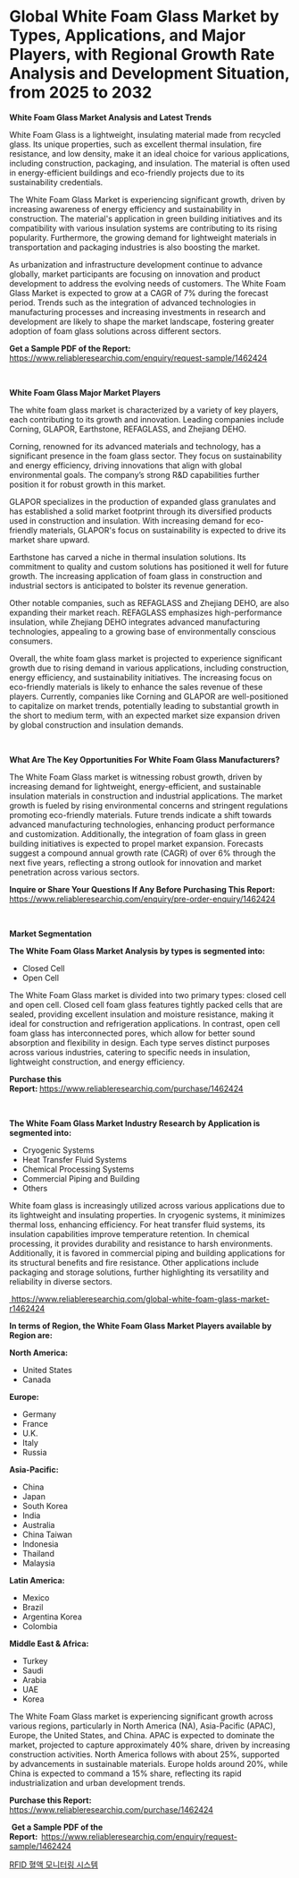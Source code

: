 <p><h1>Global White Foam Glass Market by Types, Applications, and Major Players, with Regional Growth Rate Analysis and Development Situation, from 2025 to 2032</h1></p><p><strong>White Foam Glass Market Analysis and Latest Trends</strong></p>
<p><p>White Foam Glass is a lightweight, insulating material made from recycled glass. Its unique properties, such as excellent thermal insulation, fire resistance, and low density, make it an ideal choice for various applications, including construction, packaging, and insulation. The material is often used in energy-efficient buildings and eco-friendly projects due to its sustainability credentials.</p><p>The White Foam Glass Market is experiencing significant growth, driven by increasing awareness of energy efficiency and sustainability in construction. The material's application in green building initiatives and its compatibility with various insulation systems are contributing to its rising popularity. Furthermore, the growing demand for lightweight materials in transportation and packaging industries is also boosting the market.</p><p>As urbanization and infrastructure development continue to advance globally, market participants are focusing on innovation and product development to address the evolving needs of customers. The White Foam Glass Market is expected to grow at a CAGR of 7% during the forecast period. Trends such as the integration of advanced technologies in manufacturing processes and increasing investments in research and development are likely to shape the market landscape, fostering greater adoption of foam glass solutions across different sectors.</p></p>
<p><strong>Get a Sample PDF of the Report:&nbsp;</strong> <a href="https://www.reliableresearchiq.com/enquiry/request-sample/1462424?utm_campaign=1102&utm_medium=2&utm_source=Github&utm_content=ia&utm_term=03022025&utm_id=white-foam-glass">https://www.reliableresearchiq.com/enquiry/request-sample/1462424</a></p>
<p>&nbsp;</p>
<p><strong>White Foam Glass Major Market Players</strong></p>
<p><p>The white foam glass market is characterized by a variety of key players, each contributing to its growth and innovation. Leading companies include Corning, GLAPOR, Earthstone, REFAGLASS, and Zhejiang DEHO. </p><p>Corning, renowned for its advanced materials and technology, has a significant presence in the foam glass sector. They focus on sustainability and energy efficiency, driving innovations that align with global environmental goals. The company’s strong R&D capabilities further position it for robust growth in this market.</p><p>GLAPOR specializes in the production of expanded glass granulates and has established a solid market footprint through its diversified products used in construction and insulation. With increasing demand for eco-friendly materials, GLAPOR's focus on sustainability is expected to drive its market share upward.</p><p>Earthstone has carved a niche in thermal insulation solutions. Its commitment to quality and custom solutions has positioned it well for future growth. The increasing application of foam glass in construction and industrial sectors is anticipated to bolster its revenue generation.</p><p>Other notable companies, such as REFAGLASS and Zhejiang DEHO, are also expanding their market reach. REFAGLASS emphasizes high-performance insulation, while Zhejiang DEHO integrates advanced manufacturing technologies, appealing to a growing base of environmentally conscious consumers.</p><p>Overall, the white foam glass market is projected to experience significant growth due to rising demand in various applications, including construction, energy efficiency, and sustainability initiatives. The increasing focus on eco-friendly materials is likely to enhance the sales revenue of these players. Currently, companies like Corning and GLAPOR are well-positioned to capitalize on market trends, potentially leading to substantial growth in the short to medium term, with an expected market size expansion driven by global construction and insulation demands.</p></p>
<p>&nbsp;</p>
<p><strong>What Are The Key Opportunities For White Foam Glass Manufacturers?</strong></p>
<p><p>The White Foam Glass market is witnessing robust growth, driven by increasing demand for lightweight, energy-efficient, and sustainable insulation materials in construction and industrial applications. The market growth is fueled by rising environmental concerns and stringent regulations promoting eco-friendly materials. Future trends indicate a shift towards advanced manufacturing technologies, enhancing product performance and customization. Additionally, the integration of foam glass in green building initiatives is expected to propel market expansion. Forecasts suggest a compound annual growth rate (CAGR) of over 6% through the next five years, reflecting a strong outlook for innovation and market penetration across various sectors.</p></p>
<p><strong>Inquire or Share Your Questions If Any Before Purchasing This Report:</strong> <a href="https://www.reliableresearchiq.com/enquiry/pre-order-enquiry/1462424?utm_campaign=1102&utm_medium=2&utm_source=Github&utm_content=ia&utm_term=03022025&utm_id=white-foam-glass">https://www.reliableresearchiq.com/enquiry/pre-order-enquiry/1462424</a></p>
<p>&nbsp;</p>
<p><strong>Market Segmentation</strong></p>
<p><strong>The White Foam Glass Market Analysis by types is segmented into:</strong></p>
<p><ul><li>Closed Cell</li><li>Open Cell</li></ul></p>
<p><p>The White Foam Glass market is divided into two primary types: closed cell and open cell. Closed cell foam glass features tightly packed cells that are sealed, providing excellent insulation and moisture resistance, making it ideal for construction and refrigeration applications. In contrast, open cell foam glass has interconnected pores, which allow for better sound absorption and flexibility in design. Each type serves distinct purposes across various industries, catering to specific needs in insulation, lightweight construction, and energy efficiency.</p></p>
<p><strong>Purchase this Report:&nbsp;</strong><a href="https://www.reliableresearchiq.com/purchase/1462424?utm_campaign=1102&utm_medium=2&utm_source=Github&utm_content=ia&utm_term=03022025&utm_id=white-foam-glass">https://www.reliableresearchiq.com/purchase/1462424</a></p>
<p>&nbsp;</p>
<p><strong>The White Foam Glass Market Industry Research by Application is segmented into:</strong></p>
<p><ul><li>Cryogenic Systems</li><li>Heat Transfer Fluid Systems</li><li>Chemical Processing Systems</li><li>Commercial Piping and Building</li><li>Others</li></ul></p>
<p><p>White foam glass is increasingly utilized across various applications due to its lightweight and insulating properties. In cryogenic systems, it minimizes thermal loss, enhancing efficiency. For heat transfer fluid systems, its insulation capabilities improve temperature retention. In chemical processing, it provides durability and resistance to harsh environments. Additionally, it is favored in commercial piping and building applications for its structural benefits and fire resistance. Other applications include packaging and storage solutions, further highlighting its versatility and reliability in diverse sectors.</p></p>
<p><a href="https://www.reliableresearchiq.com/global-white-foam-glass-market-r1462424?utm_campaign=1102&utm_medium=2&utm_source=Github&utm_content=ia&utm_term=03022025&utm_id=white-foam-glass">&nbsp;https://www.reliableresearchiq.com/global-white-foam-glass-market-r1462424</a></p>
<p><strong>In terms of Region, the White Foam Glass Market Players available by Region are:</strong></p>
<p>
    <p> <strong> North America: </strong>
        <ul>
            <li>United States</li>
            <li>Canada</li>
        </ul>
        </p> 
    <p> <strong> Europe: </strong>
        <ul>
            <li>Germany</li>
            <li>France</li>
            <li>U.K.</li>
            <li>Italy</li>
            <li>Russia</li>
        </ul>
        </p> 
    <p> <strong> Asia-Pacific: </strong>
        <ul>
            <li>China</li>
            <li>Japan</li>
            <li>South Korea</li>
            <li>India</li>
            <li>Australia</li>
            <li>China Taiwan</li>
            <li>Indonesia</li>
            <li>Thailand</li>
            <li>Malaysia</li>
        </ul>
        </p> 
    <p> <strong> Latin America: </strong>
        <ul>
            <li>Mexico</li>
            <li>Brazil</li>
            <li>Argentina Korea</li>
            <li>Colombia</li>
        </ul>
        </p> 
    <p> <strong> Middle East & Africa: </strong>
        <ul>
            <li>Turkey</li>
            <li>Saudi</li>
            <li>Arabia</li>
            <li>UAE</li>
            <li>Korea</li>
        </ul>
    </p>
    </p>
<p><p>The White Foam Glass market is experiencing significant growth across various regions, particularly in North America (NA), Asia-Pacific (APAC), Europe, the United States, and China. APAC is expected to dominate the market, projected to capture approximately 40% share, driven by increasing construction activities. North America follows with about 25%, supported by advancements in sustainable materials. Europe holds around 20%, while China is expected to command a 15% share, reflecting its rapid industrialization and urban development trends.</p></p>
<p><strong>Purchase this Report: </strong><a href="https://www.reliableresearchiq.com/purchase/1462424?utm_campaign=1102&utm_medium=2&utm_source=Github&utm_content=ia&utm_term=03022025&utm_id=white-foam-glass">https://www.reliableresearchiq.com/purchase/1462424</a></p>
<p>&nbsp;<strong>Get a Sample PDF of the Report:&nbsp;&nbsp;</strong><a href="https://www.reliableresearchiq.com/enquiry/request-sample/1462424?utm_campaign=1102&utm_medium=2&utm_source=Github&utm_content=ia&utm_term=03022025&utm_id=white-foam-glass">https://www.reliableresearchiq.com/enquiry/request-sample/1462424</a></p>
<p><strong></strong></p>
<p><p><a href="https://github.com/laholand/Market-Research-Report-List-7/blob/main/988364735186.md?utm_campaign=1102&utm_medium=2&utm_source=Github&utm_content=ia&utm_term=03022025&utm_id=white-foam-glass">RFID 혈액 모니터링 시스템</a></p></p>